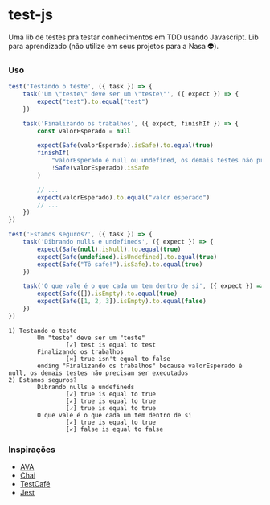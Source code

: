 # test-js
Uma lib de testes pra testar conhecimentos em TDD usando Javascript. 
Lib para aprendizado (não utilize em seus projetos para a Nasa :alien:).

### Uso
```javascript
test('Testando o teste', ({ task }) => {
	task('Um \"teste\" deve ser um \"teste\"', ({ expect }) => {
		expect("test").to.equal("test")
	})

	task('Finalizando os trabalhos', ({ expect, finishIf }) => {
		const valorEsperado = null

		expect(Safe(valorEsperado).isSafe).to.equal(true)
		finishIf(
			"valorEsperado é null ou undefined, os demais testes não precisam ser executados", 
			!Safe(valorEsperado).isSafe
		)

		// ...
		expect(valorEsperado).to.equal("valor esperado")
		// ...
	})
})

test('Estamos seguros?', ({ task }) => {
	task('Dibrando nulls e undefineds', ({ expect }) => {
		expect(Safe(null).isNull).to.equal(true)
		expect(Safe(undefined).isUndefined).to.equal(true)
		expect(Safe("Tô safe!").isSafe).to.equal(true)
	})

	task('O que vale é o que cada um tem dentro de si', ({ expect }) => {
		expect(Safe([]).isEmpty).to.equal(true)
		expect(Safe([1, 2, 3]).isEmpty).to.equal(false)
	})
})
```

```text
1) Testando o teste
        Um "teste" deve ser um "teste"
                [✓] test is equal to test
        Finalizando os trabalhos
                [✕] true isn't equal to false
        ending "Finalizando os trabalhos" because valorEsperado é null, os demais testes não precisam ser executados
2) Estamos seguros?
        Dibrando nulls e undefineds
                [✓] true is equal to true
                [✓] true is equal to true
                [✓] true is equal to true
        O que vale é o que cada um tem dentro de si
                [✓] true is equal to true
                [✓] false is equal to false
```

### Inspirações
* [AVA](https://github.com/avajs/ava)
* [Chai](https://www.chaijs.com/)
* [TestCafé](https://devexpress.github.io/testcafe/)
* [Jest](https://jestjs.io/)

